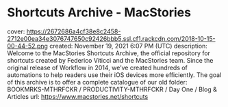 # Shortcuts Archive - MacStories

cover: https://2672686a4cf38e8c2458-2712e00ea34e3076747650c92426bbb5.ssl.cf1.rackcdn.com/2018-10-15-00-44-52.png
created: November 19, 2021 6:07 PM (UTC)
description: Welcome to the MacStories Shortcuts Archive, the official repository for shortcuts created by Federico Viticci and the MacStories team. Since the original release of Workflow in 2014, we’ve created hundreds of automations to help readers use their iOS devices more efficiently. The goal of this archive is to offer a complete catalogue of our old
folder: BOOKMRKS-MTHRFCKR / PRODUCTIVITY-MTHRFCKR / Day One / Blog & Articles
url: https://www.macstories.net/shortcuts